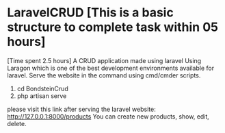 # LaravelCRUD [This is a basic structure to complete task within 05 hours]
[Time spent 2.5 hours]
A CRUD application made using laravel
Using Laragon which is one of the best development environments available for laravel.
Serve the website in the command using cmd/cmder scripts. 

1. cd BondsteinCrud
2. php artisan serve

please visit this link after serving the laravel website: http://127.0.0.1:8000/products
You can create new products, show, edit, delete.

